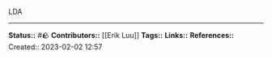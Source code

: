 LDA

---
**Status::** #🪨
**Contributors::** [[Erik Luu]]
**Tags::**
**Links::**
**References::**
Created:: 2023-02-02 12:57
